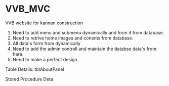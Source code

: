 # VVB_MVC
VVB website for kannan construction


1. Need to add menu and submenu dynamically and form it from database.
2. Need to retrive home images and conents from database.
3. All data's form from dynamically
4. Need to add the admin controll and maintain the databse data's from here.
5. Need to make a perfect design.


Table Details:
tblAboutPanel


Stored Procedure Deta
